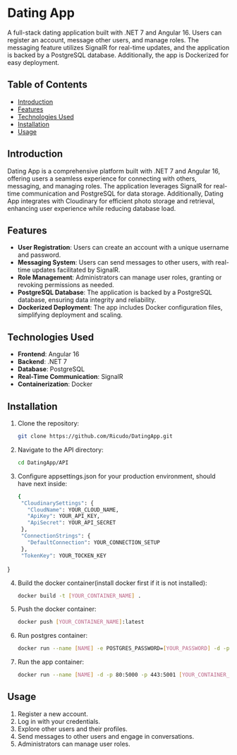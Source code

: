 # Dating App

A full-stack dating application built with .NET 7 and Angular 16. Users can register an account, message other users, and manage roles. The messaging feature utilizes SignalR for real-time updates, and the application is backed by a PostgreSQL database. Additionally, the app is Dockerized for easy deployment.

## Table of Contents

- [Introduction](#introduction)
- [Features](#features)
- [Technologies Used](#technologies-used)
- [Installation](#installation)
- [Usage](#usage)
  
## Introduction

Dating App is a comprehensive platform built with .NET 7 and Angular 16, offering users a seamless experience for connecting with others, messaging, and managing roles. The application leverages SignalR for real-time communication and PostgreSQL for data storage. Additionally, Dating App integrates with Cloudinary for efficient photo storage and retrieval, enhancing user experience while reducing database load.

## Features

- **User Registration**: Users can create an account with a unique username and password.
- **Messaging System**: Users can send messages to other users, with real-time updates facilitated by SignalR.
- **Role Management**: Administrators can manage user roles, granting or revoking permissions as needed.
- **PostgreSQL Database**: The application is backed by a PostgreSQL database, ensuring data integrity and reliability.
- **Dockerized Deployment**: The app includes Docker configuration files, simplifying deployment and scaling.

## Technologies Used

- **Frontend**: Angular 16
- **Backend**: .NET 7
- **Database**: PostgreSQL
- **Real-Time Communication**: SignalR
- **Containerization**: Docker

## Installation

1. Clone the repository:

   ```bash
   git clone https://github.com/Ricudo/DatingApp.git

2. Navigate to the API directory:

   ```bash
   cd DatingApp/API

3. Configure appsettings.json for your production environment, should have next inside:

   ```bash
   {
    "CloudinarySettings": {
      "CloudName": YOUR_CLOUD_NAME,
      "ApiKey": YOUR_API_KEY,
      "ApiSecret": YOUR_API_SECRET
    },
    "ConnectionStrings": {
      "DefaultConnection": YOUR_CONNECTION_SETUP
    },
    "TokenKey": YOUR_TOCKEN_KEY
  }

4. Build the docker container(install docker first if it is not installed):

   ```bash
   docker build -t [YOUR_CONTAINER_NAME] .

5. Push the docker container:

   ```bash
   docker push [YOUR_CONTAINER_NAME]:latest

6. Run postgres container:

   ```bash
   docker run --name [NAME] -e POSTGRES_PASSWORD=[YOUR_PASSWORD] -d -p [YOUR_PORTS] postgres:latest
   
7. Run the app container:

   ```bash
   docker run --name [NAME] -d -p 80:5000 -p 443:5001 [YOUR_CONTAINER_NAME]:latest
   
## Usage

1. Register a new account.
2. Log in with your credentials.
3. Explore other users and their profiles.
4. Send messages to other users and engage in conversations.
5. Administrators can manage user roles.
